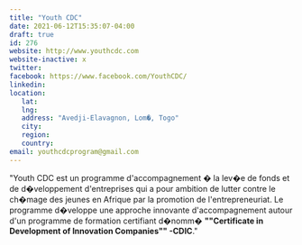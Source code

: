 ```yaml
---
title: "Youth CDC"
date: 2021-06-12T15:35:07-04:00
draft: true
id: 276
website: http://www.youthcdc.com
website-inactive: x
twitter: 
facebook: https://www.facebook.com/YouthCDC/
linkedin: 
location: 
   lat: 
   lng: 
   address: "Avedji-Elavagnon, Lom�, Togo"
   city: 
   region: 
   country: 
email: youthcdcprogram@gmail.com
---
```

"Youth CDC est un programme d'accompagnement � la lev�e de fonds et de d�veloppement d'entreprises qui a pour ambition de lutter contre le ch�mage des jeunes en Afrique par la promotion de l'entrepreneuriat. Le programme d�veloppe une approche innovante d'accompagnement autour d'un programme de formation certifiant d�nomm� <b>""Certificate in Development of Innovation Companies"" -CDIC</b>."
